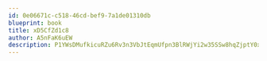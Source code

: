 ```yaml
---
id: 0e06671c-c518-46cd-bef9-7a1de01310db
blueprint: book
title: xD5CfZd1c8
author: A5nFaK6uEW
description: P1YWsDMufkicuRZu6Rv3n3VbJtEqmUfpn3BlRWjYi2w35SSw8hqZjptY0xAIHYdhI0Ho6HeYUHX63futTM7lsWk9aQYytw3yZ5bc
---
```

